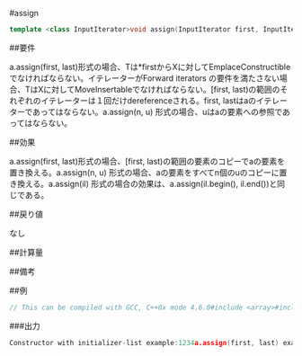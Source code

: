 #assign
```cpp
template <class InputIterator>void assign(InputIterator first, InputIterator last);void assign(size_type n, const T& u);void assign(initializer_list<T>);
```

##要件

a.assign(first, last)形式の場合、Tは*firstからXに対してEmplaceConstructibleでなければならない。イテレーターがForward iterators の要件を満たさない場合、TはXに対してMoveInsertableでなければならない。[first, last)の範囲のそれぞれのイテレーターは１回だけdereferenceされる。first, lastはaのイテレーターであってはならない。a.assign(n, u) 形式の場合、uはaの要素への参照であってはならない。


##効果

a.assign(first, last)形式の場合、[first, last)の範囲の要素のコピーでaの要素を置き換える。a.assign(n, u) 形式の場合、aの要素をすべてn個のuのコピーに置き換える。a.assign(il) 形式の場合の効果は、a.assign(il.begin(), il.end())と同じである。


##戻り値

なし


##計算量



##備考



##例

```cpp
// This can be compiled with GCC, C++0x mode 4.6.0#include <array>#include <vector>#include <iostream>using namespace std;int main(){  cout << "Constructor with initializer-list example:" << endl;  vector<int> a = {1, 2, 3, 4};  for (int i : a)    cout << i << endl;  cout << endl;  cout << "a.assign(first, last) example:" << endl;  const array<int, 4> data = {4, 3, 2, 1};  a.assign(data.begin(), data.end());  for (int i : a)    cout << i << endl;  cout << endl;  cout << "a.assign(il) example:" << endl;  a.assign({2,4,6,8});  for (int i : a)    cout << i << endl;  cout << endl;  return 0;}
```

###出力

```cpp
Constructor with initializer-list example:1234a.assign(first, last) example:4321a.assign(il) example:2468
```

